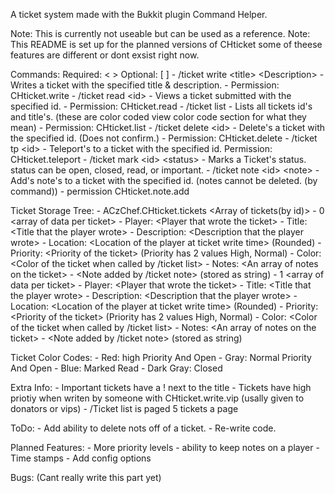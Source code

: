 A ticket system made with the Bukkit plugin Command Helper.

Note: This is currently not useable but can be used as a reference.
Note: This README is set up for the planned versions of CHticket some of theese features are different or dont exsist right now.

Commands:
	Required: \< > Optional: [ ]
	- /ticket write \<title> \<Description> - Writes a ticket with the specified title & description. - Permission: CHticket.write
	- /ticket read \<id> - Views a ticket submitted with the specified id. - Permission: CHticket.read
	- /ticket list - Lists all tickets id's and title's. (these are color coded view color code section for what they mean) - Permission: CHticket.list
	- /ticket delete \<id> - Delete's a ticket with the specified id. (Does not confirm.) - Permission: CHticket.delete
	- /ticket tp \<id> - Teleport's to a ticket with the specified id. Permission: CHticket.teleport
	- /ticket mark \<id> \<status> - Marks a Ticket's status. status can be open, closed, read, or important.
	- /ticket note \<id> \<note> - Add's note's to a ticket with the specified id. (notes cannot be deleted. (by command)) - permission CHticket.note.add

Ticket Storage Tree:
	- ACzChef.CHticket.tickets \<Array of tickets(by id)>
		- 0 \<array of data per ticket>
			- Player: \<Player that wrote the ticket>
			- Title: \<Title that the player wrote>
			- Description: \<Description that the player wrote>
			- Location: \<Location of the player at ticket write time> (Rounded)
			- Priority: \<Priority of the ticket> (Priority has 2 values High, Normal)
			- Color: \<Color of the ticket when called by /ticket list>
			- Notes: \<An array of notes on the ticket>
				- \<Note added by /ticket note> (stored as string)
		- 1 \<array of data per ticket>
			- Player: \<Player that wrote the ticket>
			- Title: \<Title that the player wrote>
			- Description: \<Description that the player wrote>
			- Location: \<Location of the player at ticket write time> (Rounded)
			- Priority: \<Priority of the ticket> (Priority has 2 values High, Normal)
			- Color: \<Color of the ticket when called by /ticket list>
			- Notes: \<An array of notes on the ticket>
				- \<Note added by /ticket note> (stored as string)

Ticket Color Codes:
	- Red: high Priority And Open
	- Gray: Normal Priority And  Open
	- Blue: Marked Read
	- Dark Gray: Closed

Extra Info:
	- Important tickets have a ! next to the title
	- Tickets have high priotiy when writen by someone with CHticket.write.vip (usally given to donators or vips)
	- /Ticket list is paged 5 tickets a page

ToDo:
	- Add ability to delete nots off of a ticket.
	- Re-write code.

Planned Features:
	- More priority levels
	- ability to keep notes on a player
	- Time stamps
	- Add config options

Bugs: (Cant really write this part yet)